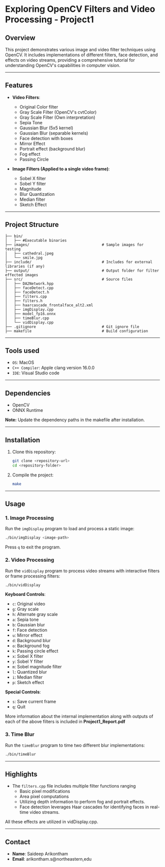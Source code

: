 # Exploring OpenCV Filters and Video Processing - Project1

## Overview
This project demonstrates various image and video filter techniques using OpenCV. It includes implementations of different filters, face detection, and effects on video streams, providing a comprehensive tutorial for understanding OpenCV's capabilities in computer vision.

---

## Features
- **Video Filters**:
  - Original Color filter
  - Gray Scale Filter (OpenCV's cvtColor)
  - Gray Scale Filter (Own interpretation)
  - Sepia Tone
  - Gaussian Blur (5x5 kernel)
  - Gaussian Blur (separable kernels)
  - Face detection with boxes
  - Mirror Effect
  - Portrait effect (background blur)
  - Fog effect 
  - Passing Circle

- **Image Filters (Applied to a single video frame)**:
  - Sobel X filter
  - Sobel Y filter
  - Magnitude
  - Blur Quantization
  - Median filter
  - Sketch Effect

---

## Project Structure

```
├── bin/
│   ├── #Executable binaries
├── images/                                 # Sample images for testing
│   ├── cathedral.jpeg
│   └── smile.jpg
├── include/                                # Includes for external libraries (if any)
├── output/                                 # Output folder for filter effected images
├── src/                                    # Source files
│   ├── DA2Network.hpp
│   ├── faceDetect.cpp
│   ├── faceDetect.h
│   ├── filters.cpp 
│   ├── filters.h
│   ├── haarcascade_frontalface_alt2.xml
│   ├── imgDisplay.cpp
│   ├── model_fp16.onnx
│   ├── timeBlur.cpp
│   └── vidDisplay.cpp
├── .gitignore                              # Git ignore file
├── makefile                                # Build configuration
```

---

## Tools used
- `OS`: MacOS
- `C++ Compiler`: Apple clang version 16.0.0
- `IDE`: Visual Studio code

---

## Dependencies
- OpenCV
- ONNX Runtime

**Note:** Update the dependency paths in the makefile after installation.

---

## Installation

1. Clone this repository:
   ```bash
   git clone <repository-url>
   cd <repository-folder>
   ```

3. Compile the project:
   ```bash
   make
   ```

---

## Usage

### 1. Image Processing
Run the `imgDisplay` program to load and process a static image:
```bash
./bin/imgDisplay <image-path>
```
Press `q` to exit the program.

### 2. Video Processing
Run the `vidDisplay` program to process video streams with interactive filters or frame processing filters:
```bash
./bin/vidDisplay
```
**Keyboard Controls**:
- `c`: Original video
- `g`: Gray scale
- `h`: Alternate gray scale
- `a`: Sepia tone
- `b`: Gaussian blur
- `f`: Face detection
- `u`: Mirror effect
- `d`: Background blur
- `o`: Background fog
- `k`: Passing circle effect
- `x`: Sobel X filter
- `y`: Sobel Y filter
- `m`: Sobel magnitude filter
- `l`: Quantized blur
- `i`: Median filter
- `p`: Sketch effect

**Special Controls**:
- `s`: Save current frame
- `q`: Quit

More information about the internal implementation along with outputs of each of the above filters is included in **Project1_Report.pdf**

### 3. Time Blur
Run the `timeBlur` program to time two different blur implementations:
```bash
./bin/timeBlur
```

---

## Highlights
- The `filters.cpp` file includes multiple filter functions ranging 
    - Basic pixel modifications
    - Area pixel computations
    - Utilizing depth information to perform fog and portrait effects.
    - Face detection leverages Haar cascades for identifying faces in real-time video streams.

All these effects are utilized in vidDisplay.cpp.

---

## Contact
- **Name**: Saideep Arikontham
- **Email**: arikontham.s@northeastern,edu